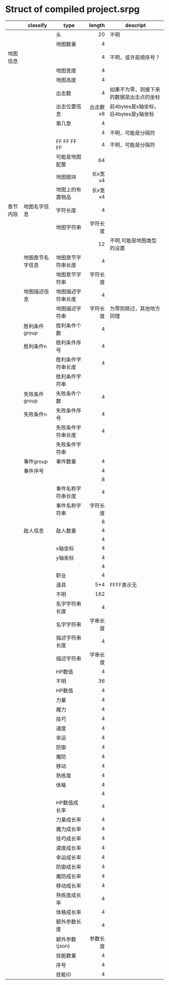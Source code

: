 # Struct of compiled project.srpg

|          | classify         | type               |   length | descript                                 |
| -------- | ---------------- | ------------------ | -------: | ---------------------------------------- |
|          |                  | 头                 |       20 | 不明                                     |
|          |                  | 地图数量           |        4 |                                          |
| 地图信息 |                  |                    |        4 | 不明，或许是顺序号？                     |
|          |                  | 地图宽度           |        4 |                                          |
|          |                  | 地图高度           |        4 |                                          |
|          |                  | 出击数             |        4 | 如果不为零，则接下来的数据是出击点的坐标 |
|          |                  | 出击位置信息       | 出击数x8 | 前4bytes是x轴坐标，后4bytes是y轴坐标     |
|          |                  | 第几章             |        4 |                                          |
|          |                  |                    |        4 | 不明，可能是分隔符                       |
|          |                  | FF FF FF FF        |        4 | 不明，可能是分隔符                       |
|          |                  | 可能是地图配置     |       64 |                                          |
|          |                  | 地图图块           |  长x宽x4 |                                          |
|          |                  | 地图上的布置物品   |  长x宽x4 |                                          |
| 章节内容 | 地图名字信息     | 字符长度           |        4 |                                          |
|          |                  | 地图字符串         | 字符长度 |                                          |
|          |                  |                    |       12 | 不明,可能是地图类型的设置                |
|          | 地图章节名字信息 | 地图章节字符串长度 |        4 |                                          |
|          |                  | 地图章节字符串     | 字符长度 |                                          |
|          | 地图描述信息     | 地图描述字符串长度 |        4 |                                          |
|          |                  | 地图描述字符串     | 字符长度 | 为零则跳过，其他地方同理                 |
|          | 胜利条件 group   | 胜利条件个数       |        4 |                                          |
|          | 胜利条件n        | 胜利条件序号       |        4 |                                          |
|          |                  | 胜利条件字符串长度 |        4 |                                          |
|          |                  | 胜利条件字符串     |          |                                          |
|          | 失败条件 group   | 失败条件个数       |        4 |                                          |
|          | 失败条件n        | 失败条件序号       |        4 |                                          |
|          |                  | 失败条件字符串长度 |        4 |                                          |
|          |                  | 失败条件字符串     |          |                                          |
|          | 事件group        | 事件数量           |        4 |                                          |
|          | 事件序号         |                    |        4 |                                          |
|          |                  |                    |        8 |                                          |
|          |                  | 事件名称字符串长度 |        4 |                                          |
|          |                  | 事件名称字符串     | 字符长度 |                                          |
|          |                  |                    |        8 |                                          |
|          | 敌人信息         | 敌人数量           |        4 |                                          |
|          |                  |                    |        4 |                                          |
|          |                  | x轴坐标            |        4 |                                          |
|          |                  | y轴坐标            |        4 |                                          |
|          |                  |                    |        4 |                                          |
|          |                  | 职业               |        4 |                                          |
|          |                  | 道具               |      5*4 | FFFF表示无                               |
|          |                  | 不明               |      162 |                                          |
|          |                  | 名字字符串长度     |        4 |                                          |
|          |                  | 名字字符串         | 字串长度 |                                          |
|          |                  | 描述字符串长度     |        4 |                                          |
|          |                  | 描述字符串         | 字串长度 |                                          |
|          |                  | HP数值             |        4 |                                          |
|          |                  | 不明               |       36 |                                          |
|          |                  | HP数值             |        4 |                                          |
|          |                  | 力量               |        4 |                                          |
|          |                  | 魔力               |        4 |                                          |
|          |                  | 技巧               |        4 |                                          |
|          |                  | 速度               |        4 |                                          |
|          |                  | 幸运               |        4 |                                          |
|          |                  | 防御               |        4 |                                          |
|          |                  | 魔防               |        4 |                                          |
|          |                  | 移动               |        4 |                                          |
|          |                  | 熟练度             |        4 |                                          |
|          |                  | 体格               |        4 |                                          |
|          |                  |                    |        4 |                                          |
|          |                  | HP数值成长率       |        4 |                                          |
|          |                  | 力量成长率         |        4 |                                          |
|          |                  | 魔力成长率         |        4 |                                          |
|          |                  | 技巧成长率         |        4 |                                          |
|          |                  | 速度成长率         |        4 |                                          |
|          |                  | 幸运成长率         |        4 |                                          |
|          |                  | 防御成长率         |        4 |                                          |
|          |                  | 魔防成长率         |        4 |                                          |
|          |                  | 移动成长率         |        4 |                                          |
|          |                  | 熟练度成长率       |        4 |                                          |
|          |                  | 体格成长率         |        4 |                                          |
|          |                  | 额外参数长度       |        4 |                                          |
|          |                  | 额外参数(json)     | 参数长度 |                                          |
|          |                  | 技能数量           |        4 |                                          |
|          |                  | 序号               |        4 |                                          |
|          |                  | 技能ID             |        4 |                                          |

